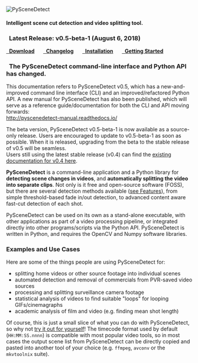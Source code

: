 
<img alt="PySceneDetect" src="https://raw.githubusercontent.com/Breakthrough/PySceneDetect/master/docs/img/pyscenedetect_logo_small.png" /> 
<h4 class="wy-text-info">Intelligent scene cut detection and video splitting tool.</h4>

<div class="important">
<h3 class="wy-text-neutral"><span class="fa fa-info-circle wy-text-info"></span>&nbsp; Latest Release: <b>v0.5-beta-1</b> (August 6, 2018)</h3>
<a href="download/" class="btn btn-success" style="margin-bottom:8px;" role="button"><span class="fa fa-download"></span>&nbsp; <b>Download</b></a> &nbsp;&nbsp;&nbsp;&nbsp; <a href="changelog/" class="btn btn-info" style="margin-bottom:8px;" role="button"><span class="fa fa-reorder"></span>&nbsp; <b>Changelog</b></a> &nbsp;&nbsp;&nbsp;&nbsp; <a href="download/#installation" class="btn btn-warning" style="margin-bottom:8px;" role="button"><span class="fa fa-gear"></span>&nbsp; <b>Installation</b></a> &nbsp;&nbsp;&nbsp;&nbsp; <a href="examples/usage/" class="btn btn-danger" style="margin-bottom:8px;" role="button"><span class="fa fa-book"></span>&nbsp; <b>Getting Started</b></a>
</div>

<div class="warning">
<h3><span class="fa wy-text-warning"></span>&nbsp; The PySceneDetect command-line interface and Python API has changed.</h3>
This documentation refers to PySceneDetect v0.5, which has a new-and-improved command line interface (CLI) and an improved/refactored Python API.  A new manual for PySceneDetect has also been published, which will serve as a reference guide/documentation for both the CLI and API moving forwards:
<br/>
<a href="http://pyscenedetect-manual.readthedocs.io/">http://pyscenedetect-manual.readthedocs.io/</a>
<br/>

The beta version, PySceneDetect v0.5-beta-1 is now available as a source-only release.  Users are encouraged to update to v0.5-beta-1 as soon as possible. When it is released, upgrading from the beta to the stable release of v0.5 will be seamless.
<br/>
Users still using the latest stable release (v0.4) can find the <a href="https://pyscenedetect.readthedocs.io/en/v0.4/">existing documentation for v0.4 here</a>.


</div>

**PySceneDetect** is a command-line application and a Python library for **detecting scene changes in videos**, and **automatically splitting the video into separate clips**.  Not only is it free and open-source software (FOSS), but there are several detection methods available ([see Features](features.md)), from simple threshold-based fade in/out detection, to advanced content aware fast-cut detection of each shot.

PySceneDetect can be used on its own as a stand-alone executable, with other applications as part of a video processing pipeline, or integrated directly into other programs/scripts via the Python API.  PySceneDetect is written in Python, and requires the OpenCV and Numpy software libraries.


<h3>Examples and Use Cases</h3>

Here are some of the things people are using PySceneDetect for:

 - splitting home videos or other source footage into individual scenes
 - automated detection and removal of commercials from PVR-saved video sources
 - processing and splitting surveillance camera footage
 - statistical analysis of videos to find suitable "loops" for looping GIFs/cinemagraphs
 - academic analysis of film and video (e.g. finding mean shot length)

Of course, this is just a small slice of what you can do with PySceneDetect, so why not <a href="download/" alt="Download PySceneDetect">try it out for yourself</a>!  The timecode format used by default (`HH:MM:SS.nnnn`) is compatible with most popular video tools, so in most cases the output scene list from PySceneDetect can be directly copied and pasted into another tool of your choice (e.g. `ffmpeg`, `avconv` or the `mkvtoolnix` suite).

